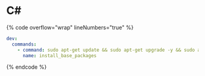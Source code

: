 # C#

{% code overflow="wrap" lineNumbers="true" %}
```yaml
dev:
  commands:
    - command: sudo apt-get update && sudo apt-get upgrade -y && sudo apt-get install -y dotnet-sdk-8.0 aspnetcore-runtime-8.0
      name: install_base_packages
```
{% endcode %}
